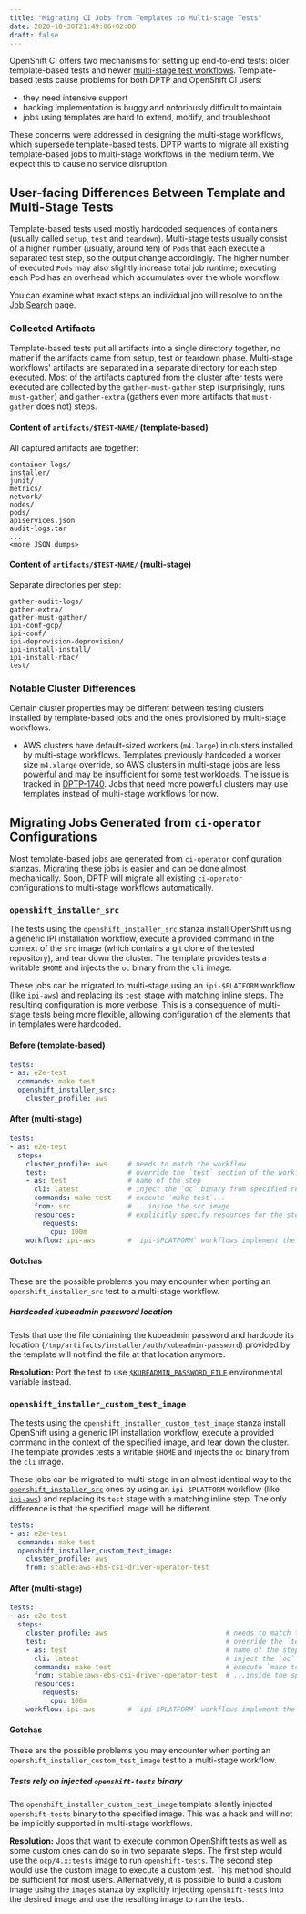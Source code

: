 ```yaml
---
title: "Migrating CI Jobs from Templates to Multi-stage Tests"
date: 2020-10-30T21:49:06+02:00
draft: false
---
```


OpenShift CI offers two mechanisms for setting up end-to-end tests: older
template-based tests and newer [multi-stage test workflows](/docs/architecture/step-registry/).
Template-based tests cause problems for both DPTP and OpenShift CI users:
 - they need intensive support
 - backing implementation is buggy and notoriously difficult to maintain
 - jobs using templates are hard to extend, modify, and troubleshoot

These concerns were addressed in designing the multi-stage workflows, which
supersede template-based tests. DPTP wants to migrate all existing template-based
jobs to multi-stage workflows in the medium term. We expect this to cause no
service disruption.

## User-facing Differences Between Template and Multi-Stage Tests

Template-based tests used mostly hardcoded sequences of containers (usually
called `setup`, `test` and `teardown`). Multi-stage tests usually consist of a
higher number (usually, around ten) of `Pods` that each execute a separated
test step, so the output change accordingly. The higher number of executed
`Pods` may also slightly increase total job runtime; executing each Pod has an
overhead which accumulates over the whole workflow.

You can examine what exact steps an individual job will resolve to
on the [Job Search](https://steps.ci.openshift.org/search) page.

### Collected Artifacts

Template-based tests put all artifacts into a single directory together, no
matter if the artifacts came from setup, test or teardown phase. Multi-stage
workflows' artifacts are separated in a separate directory for each step
executed. Most of the artifacts captured from the cluster after tests were
executed are collected by the `gather-must-gather` step (surprisingly, runs
`must-gather`) and `gather-extra` (gathers even more artifacts that
`must-gather` does not) steps.

#### Content of `artifacts/$TEST-NAME/` (template-based)

All captured artifacts are together:

```
container-logs/
installer/
junit/
metrics/
network/
nodes/
pods/
apiservices.json
audit-logs.tar
...
<more JSON dumps>
```

#### Content of `artifacts/$TEST-NAME/` (multi-stage)

Separate directories per step:

```
gather-audit-logs/
gather-extra/
gather-must-gather/
ipi-conf-gcp/
ipi-conf/
ipi-deprovision-deprovision/
ipi-install-install/
ipi-install-rbac/
test/
```

### Notable Cluster Differences

Certain cluster properties may be different between testing clusters installed by
template-based jobs and the ones provisioned by multi-stage workflows.

- AWS clusters have default-sized workers (`m4.large`) in clusters installed by
  multi-stage workflows. Templates previously hardcoded a worker size `m4.xlarge`
  override, so AWS clusters in multi-stage jobs are less powerful and may be
  insufficient for some test workloads. The issue is tracked in
  [DPTP-1740](https://issues.redhat.com/browse/DPTP-1740). Jobs that need more
  powerful clusters may use templates instead of multi-stage workflows for now.

## Migrating Jobs Generated from `ci-operator` Configurations

Most template-based jobs are generated from `ci-operator` configuration stanzas.
Migrating these jobs is easier and can be done almost mechanically. Soon, DPTP
will migrate all existing `ci-operator` configurations to multi-stage workflows
automatically.

### `openshift_installer_src`

The tests using the `openshift_installer_src` stanza install OpenShift using a
generic IPI installation workflow, execute a provided command in the context of
the `src` image (which contains a git clone of the tested repository), and
tear down the cluster. The template provides tests a writable `$HOME` and injects
the `oc` binary from the `cli` image.

These jobs can be migrated to multi-stage using an `ipi-$PLATFORM` workflow
(like [`ipi-aws`](https://steps.ci.openshift.org/workflow/ipi-aws)) and replacing
its `test` stage with matching inline steps. The resulting configuration is
more verbose. This is a consequence of multi-stage tests being more flexible,
allowing configuration of the elements that in templates were hardcoded.

#### Before (template-based)

```yaml
tests:
- as: e2e-test
  commands: make test
  openshift_installer_src:
    cluster_profile: aws
```

#### After (multi-stage)
```yaml
tests:
- as: e2e-test
  steps:
    cluster_profile: aws     # needs to match the workflow
    test:                    # override the `test` section of the workflow
    - as: test               # name of the step
      cli: latest            # inject the `oc` binary from specified release into image used by the step
      commands: make test    # execute `make test`...
      from: src              # ...inside the src image
      resources:             # explicitly specify resources for the step
        requests:
          cpu: 100m
    workflow: ipi-aws        # `ipi-$PLATFORM` workflows implement the "usual" OpenShift installation
```

#### Gotchas

These are the possible problems you may encounter when porting an `openshift_installer_src`
test to a multi-stage workflow.

##### Hardcoded kubeadmin password location

Tests that use the file containing the kubeadmin password and hardcode its
location (`/tmp/artifacts/installer/auth/kubeadmin-password`) provided by
the template will not find the file at that location anymore.

**Resolution:** Port the test to use [`$KUBEADMIN_PASSWORD_FILE`](/docs/architecture/step-registry/#available-environment-variables) environmental variable instead.

### `openshift_installer_custom_test_image`

The tests using the `openshift_installer_custom_test_image` stanza install
OpenShift using a generic IPI installation workflow, execute a provided command
in the context of the specified image, and tear down the cluster. The template
provides tests a writable `$HOME` and injects the `oc` binary from the `cli`
image.

These jobs can be migrated to multi-stage in an almost identical way to
the [`openshift_installer_src`](#openshift_installer_src) ones by using an
`ipi-$PLATFORM` workflow (like [`ipi-aws`](https://steps.ci.openshift.org/workflow/ipi-aws))
and replacing its `test` stage with a matching inline step. The only difference
is that the specified image will be different.

```yaml
tests:
- as: e2e-test
  commands: make test
  openshift_installer_custom_test_image:
    cluster_profile: aws
    from: stable:aws-ebs-csi-driver-operator-test
```

#### After (multi-stage)
```yaml
tests:
- as: e2e-test
  steps:
    cluster_profile: aws                             # needs to match the workflow
    test:                                            # override the `test` section
    - as: test                                       # name of the step
      cli: latest                                    # inject the `oc` binary
      commands: make test                            # execute `make test`...
      from: stable:aws-ebs-csi-driver-operator-test  # ...inside the specified image
      resources:
        requests:
          cpu: 100m
    workflow: ipi-aws        # `ipi-$PLATFORM` workflows implement the "usual" OpenShift installation
```

#### Gotchas

These are the possible problems you may encounter when porting an
`openshift_installer_custom_test_image` test to a multi-stage workflow.

##### Tests rely on injected `openshift-tests` binary

The `openshift_installer_custom_test_image` template silently injected
`openshift-tests` binary to the specified image. This was a hack and will not
be implicitly supported in multi-stage workflows.

**Resolution:** Jobs that want to execute common OpenShift tests as well as
some custom ones can do so in two separate steps. The first step would use the
`ocp/4.x:tests` image to run `openshift-tests`. The second step would use the
custom image to execute a custom test. This method should be sufficient for most
users. Alternatively, it is possible to build a custom image using the `images`
stanza by explicitly injecting `openshift-tests` into the desired image and use
the resulting image to run the tests.
